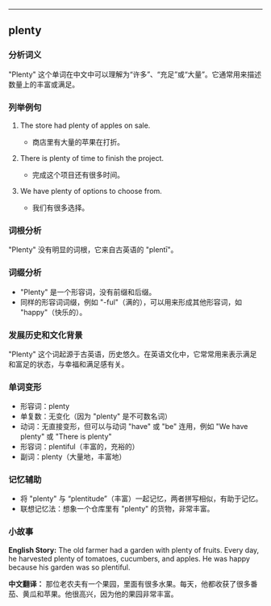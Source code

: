 
---------------
## plenty
### 分析词义
"Plenty" 这个单词在中文中可以理解为“许多”、“充足”或“大量”。它通常用来描述数量上的丰富或满足。

### 列举例句
1. The store had plenty of apples on sale.
   - 商店里有大量的苹果在打折。

2. There is plenty of time to finish the project.
   - 完成这个项目还有很多时间。

3. We have plenty of options to choose from.
   - 我们有很多选择。

### 词根分析
"Plenty" 没有明显的词根，它来自古英语的 "plentī"。

### 词缀分析
- "Plenty" 是一个形容词，没有前缀和后缀。
- 同样的形容词词缀，例如 "-ful"（满的），可以用来形成其他形容词，如 "happy"（快乐的）。

### 发展历史和文化背景
"Plenty" 这个词起源于古英语，历史悠久。在英语文化中，它常常用来表示满足和富足的状态，与幸福和满足感有关。

### 单词变形
- 形容词：plenty
- 单复数：无变化（因为 "plenty" 是不可数名词）
- 动词：无直接变形，但可以与动词 "have" 或 "be" 连用，例如 "We have plenty" 或 "There is plenty"
- 形容词：plentiful（丰富的，充裕的）
- 副词：plenty（大量地，丰富地）

### 记忆辅助
- 将 "plenty" 与 “plentitude”（丰富）一起记忆，两者拼写相似，有助于记忆。
- 联想记忆法：想象一个仓库里有 "plenty" 的货物，非常丰富。

### 小故事
**English Story:**
The old farmer had a garden with plenty of fruits. Every day, he harvested plenty of tomatoes, cucumbers, and apples. He was happy because his garden was so plentiful.

**中文翻译：**
那位老农夫有一个果园，里面有很多水果。每天，他都收获了很多番茄、黄瓜和苹果。他很高兴，因为他的果园非常丰富。

